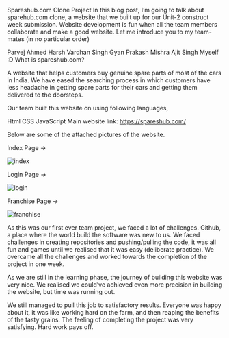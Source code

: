Spareshub.com Clone Project
In this blog post, I’m going to talk about sparehub.com clone, a website that we built up for our Unit-2 construct week submission. Website development is fun when all the team members collaborate and make a good website. Let me introduce you to my team-mates (in no particular order)

Parvej Ahmed
Harsh Vardhan Singh
Gyan Prakash Mishra
Ajit Singh
Myself :D
What is spareshub.com?

A website that helps customers buy genuine spare parts of most of the cars in India. We have eased the searching process in which customers have less headache in getting spare parts for their cars and getting them delivered to the doorsteps.

Our team built this website on using following languages,

Html
CSS
JavaScript
Main website link: https://spareshub.com/

Below are some of the attached pictures of the website.

Index Page →



![index](https://user-images.githubusercontent.com/79194669/170877167-668dee89-a0cf-49e2-8f9f-b77b2a12e5f3.png)




Login Page →

![login](https://user-images.githubusercontent.com/79194669/170877179-a02dc1dd-aeca-4f3f-b5b3-128b5defe195.png)




Franchise Page →

![franchise](https://user-images.githubusercontent.com/79194669/170877186-fbcd7910-32e8-4e00-b859-e35354b518d6.png)

As this was our first ever team project, we faced a lot of challenges. Github, a place where the world build the software was new to us. We faced challenges in creating repositories and pushing/pulling the code, it was all fun and games until we realised that it was easy (deliberate practice). We overcame all the challenges and worked towards the completion of the project in one week.

As we are still in the learning phase, the journey of building this website was very nice. We realised we could’ve achieved even more precision in building the website, but time was running out.

We still managed to pull this job to satisfactory results. Everyone was happy about it, it was like working hard on the farm, and then reaping the benefits of the tasty grains. The feeling of completing the project was very satisfying. Hard work pays off.
